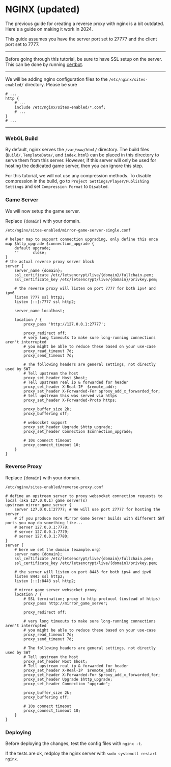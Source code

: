 # NGINX (updated)

The previous guide for creating a reverse proxy with nginx is a bit outdated. Here's a guide on making it work in 2024.

This guide assumes you have the server port set to 27777 and the client port set to 7777.

---

Before going through this tutorial, be sure to have SSL setup on the server. This can be done by running [certbot](https://certbot.eff.org/instructions).

---

We will be adding nginx configuration files to the `/etc/nginx/sites-enabled/` directory. Please be sure 

```nginx configuration
# ...
http {
    # ...
    include /etc/nginx/sites-enabled/*.conf;
    # ...
}
# ...

```

---

### WebGL Build

By default, nginx serves the `/var/www/html/` directory. The build files (`Build/`, `TemplateData/`, and `index.html`) can be placed in this directory to serve them from this server. However, if this server will only be used for hosting the dedicated game server, then you can ignore this step.

For this tutorial, we will not use any compression methods. To disable compression in the build, go to `Project Settings/Player/Publishing Settings` and set `Compression Format` to `Disabled`.

### Game Server

We will now setup the game server.

Replace `{domain}` with your domain.

`/etc/nginx/sites-enabled/mirror-game-server-single.conf`
```nginx configuration
# helper map to support connection upgrading, only define this once
map $http_upgrade $connection_upgrade {
    default upgrade;
    ''      close;
}
# the actual reverse proxy server block
server {
    server_name {domain};
    ssl_certificate /etc/letsencrypt/live/{domain}/fullchain.pem;
    ssl_certificate_key /etc/letsencrypt/live/{domain}/privkey.pem;

    # the reverse proxy will listen on port 7777 for both ipv4 and ipv6 
    listen 7777 ssl http2;
    listen [::]:7777 ssl http2;
    
    server_name localhost;
    
    location / {
        proxy_pass 'http://127.0.0.1:27777';
        
        proxy_redirect off;
        # very long timeouts to make sure long-running connections aren't interrupted
        # you might be able to reduce these based on your use-case
        proxy_read_timeout 7d;
        proxy_send_timeout 7d;
        
        # The following headers are general settings, not directly used by SWT
        # Tell upstream the host
        proxy_set_header Host $host;
        # Tell upstream real ip & forwarded for header
        proxy_set_header X-Real-IP  $remote_addr;
        proxy_set_header X-Forwarded-For $proxy_add_x_forwarded_for;
        # tell upstream this was served via https
        proxy_set_header X-Forwarded-Proto https;
        
        proxy_buffer_size 2k;
        proxy_buffering off;
        
        # websocket support
        proxy_set_header Upgrade $http_upgrade;
        proxy_set_header Connection $connection_upgrade;

        # 10s connect timeout
        proxy_connect_timeout 10;
    }
}
```

### Reverse Proxy

Replace `{domain}` with your domain.

`/etc/nginx/sites-enabled/reverse-proxy.conf`
```nginx configuration
# define an upstream server to proxy websocket connection requests to local (aka 127.0.0.1) game server(s)
upstream mirror_game_server {
    server 127.0.0.1:27777; # We will use port 27777 for hosting the server
    # if you produce more Mirror Game Server builds with different SWT ports you may do something like...
    # server 127.0.0.1:7778;
    # server 127.0.0.1:7779;
    # server 127.0.0.1:7780;
}
server {
    # here we set the domain (example.org)
    server_name {domain};
    ssl_certificate /etc/letsencrypt/live/{domain}/fullchain.pem;
    ssl_certificate_key /etc/letsencrypt/live/{domain}/privkey.pem;
    
    # the server will listen on port 8443 for both ipv4 and ipv6 
    listen 8443 ssl http2;
    listen [::]:8443 ssl http2;
    
    # mirror game server websocket proxy
    location / {
        # SSL termination; proxy to http protocol (instead of https)
        proxy_pass http://mirror_game_server;

        proxy_redirect off;

        # very long timeouts to make sure long-running connections aren't interrupted
        # you might be able to reduce these based on your use-case
        proxy_read_timeout 7d;
        proxy_send_timeout 7d;
        
        # The following headers are general settings, not directly used by SWT
        # Tell upstream the host
        proxy_set_header Host $host;
        # Tell upstream real ip & forwarded for header
        proxy_set_header X-Real-IP  $remote_addr;
        proxy_set_header X-Forwarded-For $proxy_add_x_forwarded_for;
        proxy_set_header Upgrade $http_upgrade;
        proxy_set_header Connection "upgrade";

        proxy_buffer_size 2k;
        proxy_buffering off;
        
        # 10s connect timeout
        proxy_connect_timeout 10;
    }
}
```

### Deploying

Before deploying the changes, test the config files with `nginx -t`.

If the tests are ok, redploy the nginx server with `sudo systemctl restart nginx`.
